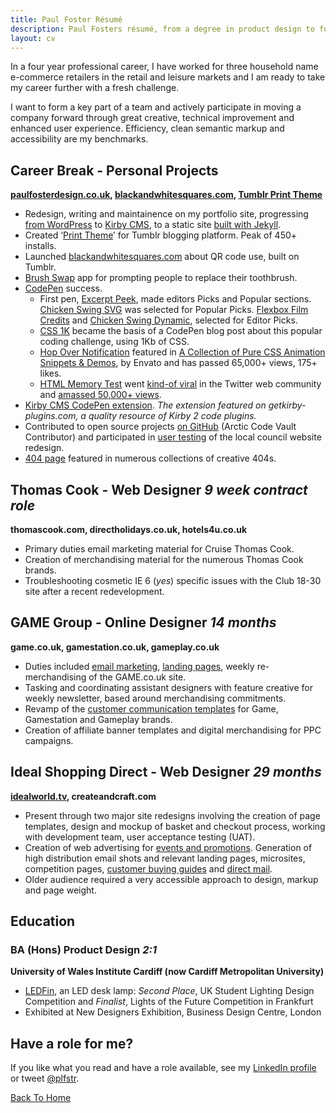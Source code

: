 ```yaml
---
title: Paul Foster Résumé
description: Paul Fosters résumé, from a degree in product design to four years work web design experience for some high street brands.
layout: cv
---
```

In a four year professional career, I have worked for three household name e-commerce retailers in the retail and leisure markets and I am ready to take my career further with a fresh challenge.

I want to form a key part of a team and actively participate in moving a company forward through great creative, technical improvement and enhanced user experience. Efficiency, clean semantic markup and accessibility are my benchmarks. 

## Career Break - Personal Projects

**[paulfosterdesign.co.uk](/), [blackandwhitesquares.com](https://blackandwhitesquares.com), [Tumblr Print Theme](https://www.tumblr.com/theme/30839)**

*	Redesign, writing and maintainence on my portfolio site, progressing [from WordPress](/blog/year-review-2013/) to [Kirby CMS](/blog/portfolio-redesign/), to a static site [built with Jekyll](/blog/portfolio-redesign-2020/).
*	Created ‘[Print Theme](/work/print-theme/)’ for Tumblr blogging platform. Peak of 450+ installs.
*	Launched [blackandwhitesquares.com](/work/blackandwhitesquares/) about QR code use, built on Tumblr.
*	[Brush Swap](/blog/brush-swap/) app for prompting people to replace their toothbrush.
*	[CodePen](https://codepen.io/plfstr/popular/) success.
	+ First pen, [Excerpt Peek](/blog/excerpt-peek/), made editors Picks and Popular sections. [Chicken Swing SVG](/blog/chicken-swing-svg/) was selected for Popular Picks. [Flexbox Film Credits](/blog/flexbox-film-credits/) and [Chicken Swing Dynamic](/blog/chicken-swing-dynamic/), selected for Editor Picks. 
	+ [CSS 1K](/blog/css1k-on-codepen/) became the basis of a CodePen blog post about this popular coding challenge, using 1Kb of CSS. 
	+ [Hop Over Notification](/blog/10k-hop-over-views/) featured in [A Collection of Pure CSS Animation Snippets & Demos](http://marketblog.envato.com/inspirations/pure-css-animation-snippets/), by Envato and has passed 65,000+ views, 175+ likes.
	+ [HTML Memory Test](/blog/html-elements-test/) went [kind-of viral](/blog/html-memory-tested/) in the Twitter web community and [amassed 50,000+ views](/blog/50k-mem-test-views/).
*	[Kirby CMS CodePen extension](/blog/kirbytag-codepen/). _The extension featured on getkirby-plugins.com, a quality resource of Kirby 2 code plugins._
*	Contributed to open source projects [on GitHub](https://github.com/plfstr) (Arctic Code Vault Contributor) and participated in [user testing](/blog/council-website-testing/) of the local council website redesign.
*	[404 page](/404page/) featured in numerous collections of creative 404s.


## Thomas Cook - Web Designer _9 week contract role_

**thomascook.com, directholidays.co.uk, hotels4u.co.uk**

*	Primary duties email marketing material for Cruise Thomas Cook. 
*	Creation of merchandising material for the numerous Thomas Cook brands.
*	Troubleshooting cosmetic IE 6 (_yes_) specific issues with the Club 18-30 site after a recent redevelopment.


## GAME Group - Online Designer _14 months_

**game.co.uk, gamestation.co.uk, gameplay.co.uk**

*	Duties included [email marketing](/work/email-templates/), [landing pages](/work/nintendo-hub/), weekly re-merchandising of the GAME.co.uk site.
*	Tasking and coordinating assistant designers with feature creative for weekly newsletter, based around merchandising commitments.
*	Revamp of the [customer communication templates](/work/email-templates/) for Game, Gamestation and Gameplay brands.
*	Creation of affiliate banner templates and digital merchandising for PPC campaigns.


## Ideal Shopping Direct - Web Designer _29 months_

**[idealworld.tv](https://en.wikipedia.org/wiki/Ideal_World), createandcraft.com**

*	Present through two major site redesigns involving the creation of page templates, design and mockup of basket and checkout process, working with development team, user acceptance testing (UAT).
*	Creation of web advertising for [events and promotions](/work/christmas-cracker/). Generation of high distribution email shots and relevant landing pages, microsites, competition pages, [customer buying guides](/work/ringsize-guide/) and [direct mail](/work/christmas-cracker/).
*	Older audience required a very accessible approach to design, markup and page weight.


## Education

### BA (Hons) Product Design _2:1_

**University of Wales Institute Cardiff (now Cardiff Metropolitan University)**

*	[LEDFin](/ledfin/), an LED desk lamp: _Second Place_, UK Student Lighting Design Competition and _Finalist_, Lights of the Future Competition in Frankfurt
*	Exhibited at New Designers Exhibition, Business Design Centre, London


## Have a role for me?

If you like what you read and have a role available, see my [LinkedIn profile](https://www.linkedin.com/in/paulfosterdesign) or tweet [@plfstr](https://twitter.com/plfstr).

[Back To Home](/)
